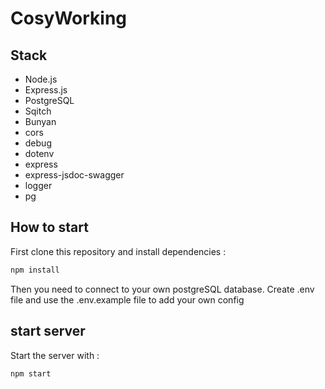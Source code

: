 # CosyWorking

## Stack

- Node.js
- Express.js
- PostgreSQL
- Sqitch
- Bunyan
- cors
- debug
- dotenv
- express
- express-jsdoc-swagger
- logger
- pg

## How to start

First clone this repository and install dependencies :

```bash
npm install
```

Then you need to connect to your own postgreSQL database. Create .env file and use the .env.example file to add your own config

## start server

Start the server with :

```bash
npm start
```
